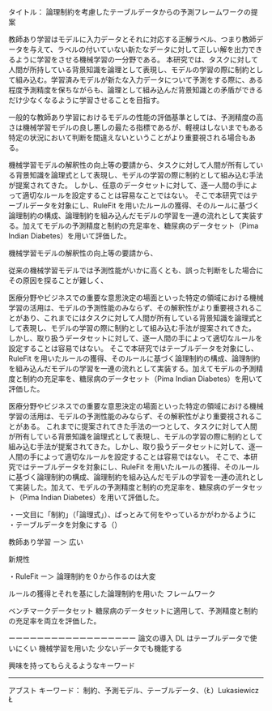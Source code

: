 タイトル： 論理制約を考慮したテーブルデータからの予測フレームワークの提案


教師あり学習はモデルに入力データとそれに対応する正解ラベル、つまり教師データを与えて、ラベルの付いていない新たなデータに対して正しい解を出力できるように学習をさせる機械学習の一分野である。
本研究では、タスクに対して人間が所持している背景知識を論理として表現し、モデルの学習の際に制約として組み込む。学習済みモデルが新たな入力データについて予測をする際に、ある程度予測精度を保ちながらも、論理として組み込んだ背景知識との矛盾ができるだけ少なくなるように学習させることを目指す。



一般的な教師あり学習におけるモデルの性能の評価基準としては、予測精度の高さは機械学習モデルの良し悪しの最たる指標であるが、軽視はしないまでもある特定の状況において判断を間違えないということがより重要視される場合もある。


機械学習モデルの解釈性の向上等の要請から、タスクに対して人間が所有している背景知識を論理式として表現し、モデルの学習の際に制約として組み込む手法が提案されてきた。
しかし、任意のデータセットに対して、逐一人間の手によって適切なルールを設定することは容易なことではない。
そこで本研究ではテーブルデータを対象にし、RuleFit を用いたルールの獲得、そのルールに基づく論理制約の構成、論理制約を組み込んだモデルの学習を一連の流れとして実装する。加えてモデルの予測精度と制約の充足率を、糖尿病のデータセット（Pima Indian Diabetes）を用いて評価した。




機械学習モデルの解釈性の向上等の要請から、

従来の機械学習モデルでは予測性能がいかに高くとも、誤った判断をした場合にその原因を探ることが難しく、

医療分野やビジネスでの重要な意思決定の場面といった特定の領域における機械学習の活用は、モデルの予測性能のみならず、その解釈性がより重要視されることがあり、これまでにはタスクに対して人間が所有している背景知識を論理式として表現し、モデルの学習の際に制約として組み込む手法が提案されてきた。
しかし、取り扱うデータセットに対して、逐一人間の手によって適切なルールを設定することは容易ではない。
そこで本研究ではテーブルデータを対象にし、RuleFit を用いたルールの獲得、そのルールに基づく論理制約の構成、論理制約を組み込んだモデルの学習を一連の流れとして実装する。加えてモデルの予測精度と制約の充足率を、糖尿病のデータセット（Pima Indian Diabetes）を用いて評価した。


医療分野やビジネスでの重要な意思決定の場面といった特定の領域における機械学習の活用は、モデルの予測性能のみならず、その解釈性がより重要視されることがある。
これまでに提案されてきた手法の一つとして、タスクに対して人間が所有している背景知識を論理式として表現し、モデルの学習の際に制約として組み込む手法が提案されてきた。しかし、取り扱うデータセットに対して、逐一人間の手によって適切なルールを設定することは容易ではない。
そこで、本研究ではテーブルデータを対象にし、RuleFit を用いたルールの獲得、そのルールに基づく論理制約の構成、論理制約を組み込んだモデルの学習を一連の流れとして実装した。加えて、モデルの予測精度と制約の充足率を、糖尿病のデータセット（Pima Indian Diabetes）を用いて評価した。








・一文目に「制約」（「論理式」）、ぱっとみて何をやっているかがわかるように
・テーブルデータを対象にする（）


教師あり学習 ー＞ 広い

新規性

・RuleFit ー＞ 論理制約を０から作るのは大変


ルールの獲得とそれを基にした論理制約を用いた   フレームワーク


ベンチマークデータセット 糖尿病のデータセットに適用して、予測精度と制約の充足率を両立を評価した。



ーーーーーーーーーーーーーーーーーー
論文の導入
DL はテーブルデータで使いにくい
機械学習を用いた 少ないデータでも機能する

興味を持ってもらえるようなキーワード

------------------------
アブスト
キーワード： 制約、予測モデル、テーブルデータ、（Ł）Lukasiewicz Ł


